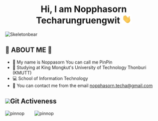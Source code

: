 <h1 align="center">Hi, I am Nopphasorn Techarungruengwit <img src="https://raw.githubusercontent.com/ABSphreak/ABSphreak/master/gifs/Hi.gif" width="30px"> </h1> 
   <a href="https://github.com/pinnop" target="_blank">
<!--      <img src="https://komarev.com/ghpvc/?username=pinnop&label=Views&color=brightgreen&style=flat-square" alt="views on github" /> -->
    <a align="left"> <img src="https://komarev.com/ghpvc/?username=pinnop&label=Profile%20views&color=0e75b6&style=flat" alt="Skeletonbear" /> </a>
   </a>

   ## 🔮 ABOUT ME 🔮
   * 🌈 My name is Noppasorn You can call me PinPin
   * 💫 Studying at King Mongkut's University of Technology Thonburi (KMUTT)
   * 💻 School of Information Technology 
   * 💖 You can contact me from the email nopphasorn.techa@gmail.com

   <h2> <img src="https://user-images.githubusercontent.com/77680108/138885690-8a37d98e-6f8a-4568-a528-aba9a3edee9c.png" width="30px"><b>Git Activeness</b> </h2>
   <p><img align="left" src="https://github-readme-stats.vercel.app/api/top-langs?username=pinnop&show_icons=true&locale=en&layout=compact" alt="pinnop" /></p>
    <p>&nbsp;<img align="right" src="https://github-readme-stats.vercel.app/api?username=pinnop&show_icons=true&locale=en&layout=compact" alt="pinnop" width="410" /></p>
    <br>


<!--
![image](https://user-images.githubusercontent.com/77680108/138885690-8a37d98e-6f8a-4568-a528-aba9a3edee9c.png)

<!--### Hi there 👋 🌈🔮🎉🎀🎊💌💜💕💫🌖🌷🌸☔️🍰🍧🍡🍬


pinnop/pinnop is a ✨ special ✨ repository because its README.md (this file) appears on your GitHub profile.

Here are some ideas to get you started:

- 🔭 I’m currently working on ...
- 🌱 I’m currently learning ...
- 👯 I’m looking to collaborate on ...
- 🤔 I’m looking for help with ...
- 💬 Ask me about ...
- 📫 How to reach me: ...
- 😄 Pronouns: ...
- ⚡ Fun fact: ...
-->
